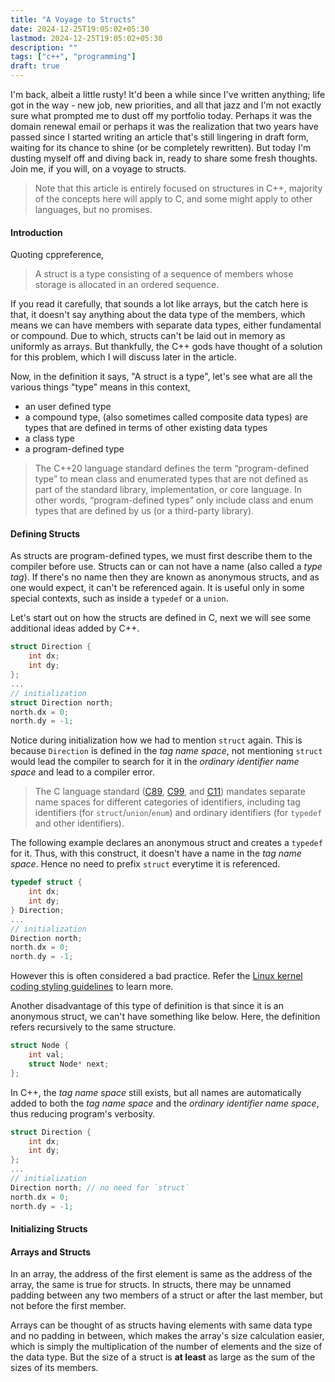 ```yaml
---
title: "A Voyage to Structs"
date: 2024-12-25T19:05:02+05:30
lastmod: 2024-12-25T19:05:02+05:30
description: ""
tags: ["c++", "programming"]
draft: true
---
```

I'm back, albeit a little rusty! It'd been a while since I've written anything; life got in the way - new job, new priorities, and all that jazz and I'm not exactly sure what prompted me to dust off my portfolio today. Perhaps it was the domain renewal email or perhaps it was the realization that two years have passed since I started writing an article that's still lingering in draft form, waiting for its chance to shine (or be completely rewritten). But today I'm dusting myself off and diving back in, ready to share some fresh thoughts. Join me, if you will, on a voyage to structs.

> Note that this article is entirely focused on structures in C++, majority of the concepts here will apply to C, and some might apply to other languages, but no promises.

#### Introduction
Quoting cppreference,

> A struct is a type consisting of a sequence of members whose storage is allocated in an ordered sequence.

If you read it carefully, that sounds a lot like arrays, but the catch here is that, it doesn't say anything about the data type of the members, which means we can have members with separate data types, either fundamental or compound. Due to which, structs can't be laid out in memory as uniformly as arrays. But thankfully, the C++ gods have thought of a solution for this problem, which I will discuss later in the article.

Now, in the definition it says, "A struct is a type", let's see what are all the various things "type" means in this context,
- an user defined type
- a compound type, (also sometimes called composite data types) are types that are defined in terms of other existing data types
- a class type
- a program-defined type
> The C++20 language standard defines the term “program-defined type” to mean class and enumerated types that are not defined as part of the standard library, implementation, or core language. In other words, “program-defined types” only include class and enum types that are defined by us (or a third-party library).

#### Defining Structs
As structs are program-defined types, we must first describe them to the compiler before use. Structs can or can not have a name (also called a _type tag_). If there's no name then they are known as anonymous structs, and as one would expect, it can't be referenced again. It is useful only in some special contexts, such as inside a `typedef` or a `union`.

Let's start out on how the structs are defined in C, next we will see some additional ideas added by C++.
```c
struct Direction {
    int dx;
    int dy;
};
...
// initialization
struct Direction north;
north.dx = 0;
north.dy = -1;
```
Notice during initialization how we had to mention `struct` again. This is because `Direction` is defined in the _tag name space_, not mentioning `struct` would lead the compiler to search for it in the _ordinary identifier name space_ and lead to a compiler error.
> The C language standard ([C89](http://port70.net/~nsz/c/c89/c89-draft.txt), [C99](http://port70.net/~nsz/c/c99/n1256.html#6.2.3), and [C11](http://port70.net/~nsz/c/c11/n1570.html#6.2.3)) mandates separate name spaces for different categories of identifiers, including tag identifiers (for `struct`/`union`/`enum`) and ordinary identifiers (for `typedef` and other identifiers).

The following example declares an anonymous struct and creates a `typedef` for it. Thus, with this construct, it doesn't have a name in the _tag name space_. Hence no need to prefix `struct` everytime it is referenced.
```c
typedef struct {
    int dx;
    int dy;
} Direction;
...
// initialization
Direction north;
north.dx = 0;
north.dy = -1;
```
However this is often considered a bad practice. Refer the [Linux kernel coding styling guidelines](https://www.kernel.org/doc/html/latest/process/coding-style.html#typedefs) to learn more.

Another disadvantage of this type of definition is that since it is an anonymous struct, we can't have something like below. Here, the definition refers recursively to the same structure.
```c
struct Node {
    int val;
    struct Node* next;
};
```

In C++, the _tag name space_ still exists, but all names are automatically added to both the _tag name space_ and the _ordinary identifier name space_, thus reducing program's verbosity.
```cpp
struct Direction {
    int dx;
    int dy;
};
...
// initialization
Direction north; // no need for `struct`
north.dx = 0;
north.dy = -1;
```

#### Initializing Structs


#### Arrays and Structs
In an array, the address of the first element is same as the address of the array, the same is true for structs. In structs, there may be unnamed padding between any two members of a struct or after the last member, but not before the first member.

Arrays can be thought of as structs having elements with same data type and no padding in between, which makes the array's size calculation easier, which is simply the multiplication of the number of elements and the size of the data type. But the size of a struct is **at least** as large as the sum of the sizes of its members.
